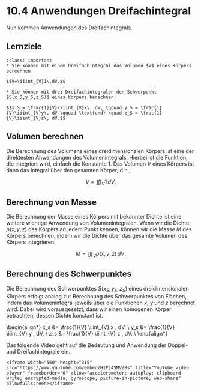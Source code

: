 # 10.4 Anwendungen Dreifachintegral

Nun kommen Anwendungen des Dreifachintegrals. 

## Lernziele

```{admonition} Lernziele
:class: important
* Sie können mit einem Dreifachintegral das Volumen $V$ eines Körpers berechnen

$$V=\iiint_{V}1\,dV.$$

* Sie können mit drei Dreifachintegralen den Schwerpunkt $S(x_S,y_S,z_S)$ eines Körpers berechnen:

$$x_S = \frac{1}{V}\iiint_{V}x\, dV, \qquad y_S = \frac{1}{V}\iiint_{V}y\, dV \qquad \text{und} \quad z_S = \frac{1}{V}\iiint_{V}z\, dV.$$
```

## Volumen berechnen

Die Berechnung des Volumens eines dreidimensionalen Körpers ist eine der direktesten Anwendungen des Volumenintegrals. Hierbei ist die Funktion, die integriert wird, einfach die Konstante 1. Das Volumen $V$ eines Körpers ist dann das Integral über den gesamten Körper, d.h.,

$$V = \iiint_{V} 1 \, dV.$$

## Berechnung von Masse

Die Berechnung der Masse eines Körpers mit bekannter Dichte ist eine weitere
wichtige Anwendung von Volumenintegralen. Wenn wir die Dichte $\rho(x, y, z)$
des Körpers an jedem Punkt kennen, können wir die Masse $M$ des Körpers
berechnen, indem wir die Dichte über das gesamte Volumen des Körpers
integrieren:

$$M = \iiint_{V} \rho(x, y, z) \, dV.$$

## Berechnung des Schwerpunktes

Die Berechnung des Schwerpunktes $S(x_S, y_S, z_S)$ eines dreidimensionalen
Körpers erfolgt analog zur Berechnung des Schwerpunktes von Flächen, indem das
Volumenintegral jeweils über die Funktionen $x$, $y$ und $z$ berechnet wird. Dabei wird vorausgesetzt, dass wir einen homogenen Körper betrachten, dessen Dichte konstant ist.

\begin{align*}
x_s &= \frac{1}{V} \iiint_{V} x \, dV, \\
y_s &= \frac{1}{V} \iiint_{V} y \, dV, \\
z_s &= \frac{1}{V} \iiint_{V} z \, dV. \\
\end{align*}

Das folgende Video geht auf die Bedeutung und Anwendung der Doppel- und
Dreifachintegrale ein.

```{dropdown} Video zu "Mehrdimensionale Integration | Bedeutung und Anwendung" von MathePeter
<iframe width="560" height="315" src="https://www.youtube.com/embed/H1Pj4SMVZ8s" title="YouTube video player" frameborder="0" allow="accelerometer; autoplay; clipboard-write; encrypted-media; gyroscope; picture-in-picture; web-share" allowfullscreen></iframe>
```